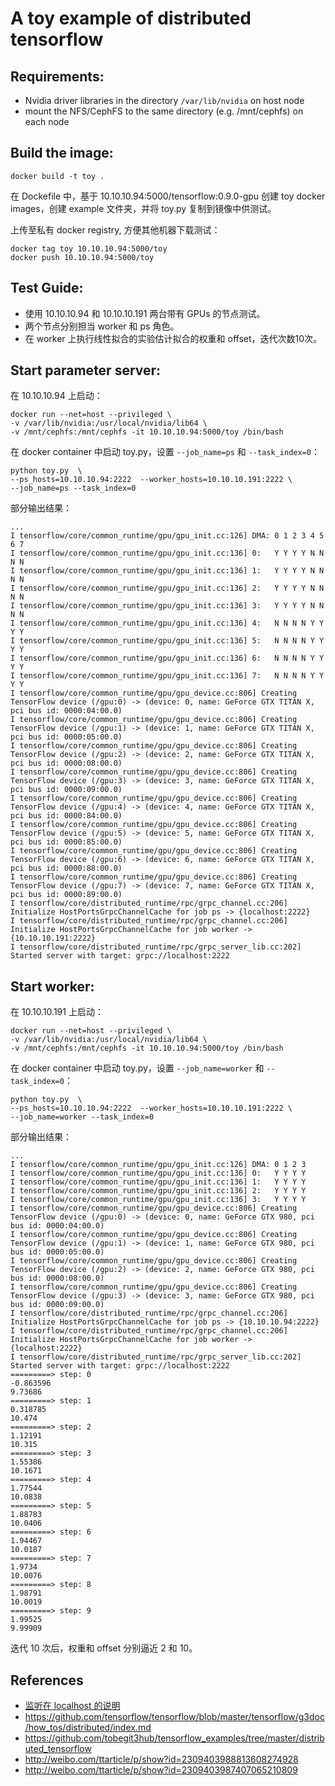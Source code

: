 # A toy example of distributed tensorflow

## Requirements:
* Nvidia driver libraries in the directory `/var/lib/nvidia` on host node
* mount the NFS/CephFS to the same directory (e.g. /mnt/cephfs) on each node

## Build the image:
```
docker build -t toy .
```
在 Dockefile 中，基于 10.10.10.94:5000/tensorflow:0.9.0-gpu 创建 toy docker images，创建 example 文件夹，并将 toy.py 复制到镜像中供测试。

上传至私有 docker registry, 方便其他机器下载测试：
```
docker tag toy 10.10.10.94:5000/toy
docker push 10.10.10.94:5000/toy
```

## Test Guide:
* 使用 10.10.10.94 和 10.10.10.191 两台带有 GPUs 的节点测试。
* 两个节点分别担当 worker 和 ps 角色。
* 在 worker 上执行线性拟合的实验估计拟合的权重和 offset，迭代次数10次。

## Start parameter server:
在 10.10.10.94 上启动：
```
docker run --net=host --privileged \
-v /var/lib/nvidia:/usr/local/nvidia/lib64 \
-v /mnt/cephfs:/mnt/cephfs -it 10.10.10.94:5000/toy /bin/bash
```

在 docker container 中启动 toy.py，设置 `--job_name=ps` 和 `--task_index=0`：
```
python toy.py  \
--ps_hosts=10.10.10.94:2222  --worker_hosts=10.10.10.191:2222 \
--job_name=ps --task_index=0
```
部分输出结果：
```
...
I tensorflow/core/common_runtime/gpu/gpu_init.cc:126] DMA: 0 1 2 3 4 5 6 7
I tensorflow/core/common_runtime/gpu/gpu_init.cc:136] 0:   Y Y Y Y N N N N
I tensorflow/core/common_runtime/gpu/gpu_init.cc:136] 1:   Y Y Y Y N N N N
I tensorflow/core/common_runtime/gpu/gpu_init.cc:136] 2:   Y Y Y Y N N N N
I tensorflow/core/common_runtime/gpu/gpu_init.cc:136] 3:   Y Y Y Y N N N N
I tensorflow/core/common_runtime/gpu/gpu_init.cc:136] 4:   N N N N Y Y Y Y
I tensorflow/core/common_runtime/gpu/gpu_init.cc:136] 5:   N N N N Y Y Y Y
I tensorflow/core/common_runtime/gpu/gpu_init.cc:136] 6:   N N N N Y Y Y Y
I tensorflow/core/common_runtime/gpu/gpu_init.cc:136] 7:   N N N N Y Y Y Y
I tensorflow/core/common_runtime/gpu/gpu_device.cc:806] Creating TensorFlow device (/gpu:0) -> (device: 0, name: GeForce GTX TITAN X, pci bus id: 0000:04:00.0)
I tensorflow/core/common_runtime/gpu/gpu_device.cc:806] Creating TensorFlow device (/gpu:1) -> (device: 1, name: GeForce GTX TITAN X, pci bus id: 0000:05:00.0)
I tensorflow/core/common_runtime/gpu/gpu_device.cc:806] Creating TensorFlow device (/gpu:2) -> (device: 2, name: GeForce GTX TITAN X, pci bus id: 0000:08:00.0)
I tensorflow/core/common_runtime/gpu/gpu_device.cc:806] Creating TensorFlow device (/gpu:3) -> (device: 3, name: GeForce GTX TITAN X, pci bus id: 0000:09:00.0)
I tensorflow/core/common_runtime/gpu/gpu_device.cc:806] Creating TensorFlow device (/gpu:4) -> (device: 4, name: GeForce GTX TITAN X, pci bus id: 0000:84:00.0)
I tensorflow/core/common_runtime/gpu/gpu_device.cc:806] Creating TensorFlow device (/gpu:5) -> (device: 5, name: GeForce GTX TITAN X, pci bus id: 0000:85:00.0)
I tensorflow/core/common_runtime/gpu/gpu_device.cc:806] Creating TensorFlow device (/gpu:6) -> (device: 6, name: GeForce GTX TITAN X, pci bus id: 0000:88:00.0)
I tensorflow/core/common_runtime/gpu/gpu_device.cc:806] Creating TensorFlow device (/gpu:7) -> (device: 7, name: GeForce GTX TITAN X, pci bus id: 0000:89:00.0)
I tensorflow/core/distributed_runtime/rpc/grpc_channel.cc:206] Initialize HostPortsGrpcChannelCache for job ps -> {localhost:2222}
I tensorflow/core/distributed_runtime/rpc/grpc_channel.cc:206] Initialize HostPortsGrpcChannelCache for job worker -> {10.10.10.191:2222}
I tensorflow/core/distributed_runtime/rpc/grpc_server_lib.cc:202] Started server with target: grpc://localhost:2222
```

## Start worker:
在 10.10.10.191 上启动：
```
docker run --net=host --privileged \
-v /var/lib/nvidia:/usr/local/nvidia/lib64 \
-v /mnt/cephfs:/mnt/cephfs -it 10.10.10.94:5000/toy /bin/bash
```

在 docker container 中启动 toy.py，设置 `--job_name=worker` 和 `--task_index=0`：
```
python toy.py  \
--ps_hosts=10.10.10.94:2222  --worker_hosts=10.10.10.191:2222 \
--job_name=worker --task_index=0
```

部分输出结果：
```
...
I tensorflow/core/common_runtime/gpu/gpu_init.cc:126] DMA: 0 1 2 3
I tensorflow/core/common_runtime/gpu/gpu_init.cc:136] 0:   Y Y Y Y
I tensorflow/core/common_runtime/gpu/gpu_init.cc:136] 1:   Y Y Y Y
I tensorflow/core/common_runtime/gpu/gpu_init.cc:136] 2:   Y Y Y Y
I tensorflow/core/common_runtime/gpu/gpu_init.cc:136] 3:   Y Y Y Y
I tensorflow/core/common_runtime/gpu/gpu_device.cc:806] Creating TensorFlow device (/gpu:0) -> (device: 0, name: GeForce GTX 980, pci bus id: 0000:04:00.0)
I tensorflow/core/common_runtime/gpu/gpu_device.cc:806] Creating TensorFlow device (/gpu:1) -> (device: 1, name: GeForce GTX 980, pci bus id: 0000:05:00.0)
I tensorflow/core/common_runtime/gpu/gpu_device.cc:806] Creating TensorFlow device (/gpu:2) -> (device: 2, name: GeForce GTX 980, pci bus id: 0000:08:00.0)
I tensorflow/core/common_runtime/gpu/gpu_device.cc:806] Creating TensorFlow device (/gpu:3) -> (device: 3, name: GeForce GTX 980, pci bus id: 0000:09:00.0)
I tensorflow/core/distributed_runtime/rpc/grpc_channel.cc:206] Initialize HostPortsGrpcChannelCache for job ps -> {10.10.10.94:2222}
I tensorflow/core/distributed_runtime/rpc/grpc_channel.cc:206] Initialize HostPortsGrpcChannelCache for job worker -> {localhost:2222}
I tensorflow/core/distributed_runtime/rpc/grpc_server_lib.cc:202] Started server with target: grpc://localhost:2222
=========> step: 0
-0.863596
9.73686
=========> step: 1
0.318785
10.474
=========> step: 2
1.12191
10.315
=========> step: 3
1.55386
10.1671
=========> step: 4
1.77544
10.0838
=========> step: 5
1.88783
10.0406
=========> step: 6
1.94467
10.0187
=========> step: 7
1.9734
10.0076
=========> step: 8
1.98791
10.0019
=========> step: 9
1.99525
9.99909
```

迭代 10 次后，权重和 offset 分别逼近 2 和 10。

## References
* [监听在 localhost 的说明](https://github.com/tensorflow/tensorflow/issues/2925)
* https://github.com/tensorflow/tensorflow/blob/master/tensorflow/g3doc/how_tos/distributed/index.md
* https://github.com/tobegit3hub/tensorflow_examples/tree/master/distributed_tensorflow
* http://weibo.com/ttarticle/p/show?id=2309403988813608274928
* http://weibo.com/ttarticle/p/show?id=2309403987407065210809
